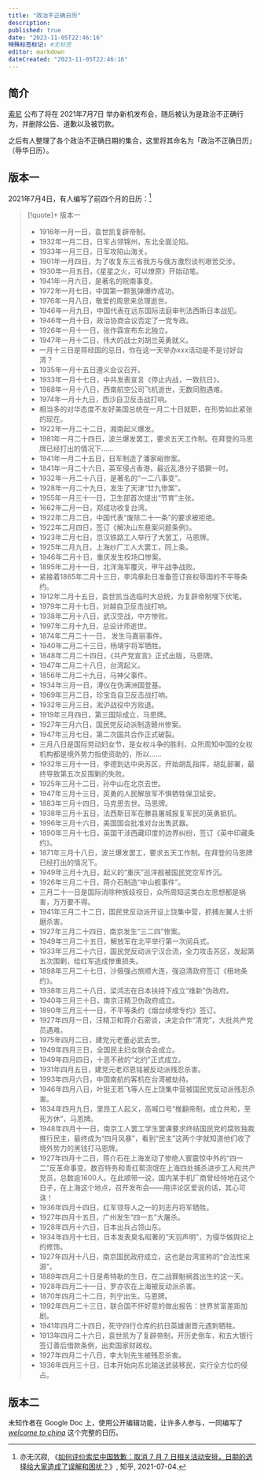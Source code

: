```yaml
---
title: "政治不正确日历"
description:
published: true
date: "2023-11-05T22:46:16"
特殊标签标记: #无标签
editor: markdown
dateCreated: "2023-11-05T22:46:16"
---
```


## 简介

[索尼](/company/Sony/index.md#2021年7月新品发布会) 公布了将在 2021年7月7日 举办新机发布会，随后被认为是政治不正确行为，并删除公告、道歉以及被罚款。

之后有人整理了各个政治不正确日期的集合，这里将其命名为「政治不正确日历」（<span class="heimu">辱华日历</span>）。

## 版本一

2021年7月4日，有人编写了前四个月的日历：[^vnb65]

[^vnb65]: 亦无沉寂, 《[如何评价索尼中国致歉：取消 7 月 7 日相关活动安排，日期的选择给大家造成了误解和困扰？](http://archive.today/2021.07.04-141258/https://www.zhihu.com/question/469292670/answer/1974980630)》, 知乎, 2021-07-04.

> [!quote]+ 版本一
>
> +   1916年一月一日，袁世凯复辟帝制。
> +   1932年一月二日，日军占领锦州，东北全面沦陷。
> +   1933年一月三日，日军攻陷山海关。
> +   1901年一月四日，为了收复东三省我方与俄方激烈谈判艰苦交涉。
> +   1930年一月五日，《星星之火，可以燎原》开始动笔。
> +   1941年一月六日，是著名的皖南事变。
> +   1972年一月七日，中国第一颗氢弹爆炸成功。
> +   1976年一月八日，敬爱的周恩来总理逝世。
> +   1946年一月九日，中国代表在远东国际法庭审判法西斯日本战犯。
> +   1946年一月十日，政治协商会议否定了一党专政。
> +   1926年一月十一日，张作霖宣布东北独立。
> +   1947年一月十二日，伟大的战士刘胡兰英勇就义。
> +   一月十三日是蒋经国的忌日，你在这一天举办xxx活动是不是讨好台湾？
> +   1935年一月十五日遵义会议召开。
> +   1933年一月十七日，中共发表宣言《停止内战，一致抗日》。
> +   1988年一月十八日，西南航空公司飞机逝世，无数同胞遇难。
> +   1974年一月十九日，西沙自卫反击战打响。
> +   相当多的对华态度不友好美国总统在一月二十日就职，在形势如此紧张的现在。
> +   1922年一月二十二日，湘南起义爆发。
> +   1981年一月二十四日，波兰爆发罢工，要求五天工作制。在拜登的马恩牌已经打出的情况下……
> +   1941年一月二十五日，日军制造了潘家峪惨案。
> +   1841年一月二十六日，英军侵占香港，最近乱港分子猖獗一时。
> +   1932年一月二十八日，是著名的“一二八事变”。
> +   1928年一月二十九日，发生了天津“廿九惨案”。
> +   1955年一月三十一日，卫生部首次提出“节育”主张。
> +   1662年二月一日，郑成功收复台湾。
> +   1922年二月二日，中国代表“废除二十一条”的要求被拒绝。
> +   1922年二月四日，签订《解决山东悬案问题条例》。
> +   1923年二月七日，京汉铁路工人举行了大罢工，马恩牌。
> +   1925年二月九日，上海纱厂工人大罢工，同上条。
> +   1946年二月十日，重庆发生校场口惨案。
> +   1895年二月十一日，北洋海军覆灭，甲午战争战败。
> +   紧接着1865年二月十三日，李鸿章赴日准备签订丧权辱国的不平等条约。
> +   1912年二月十五日，袁世凯当选临时大总统，为复辟帝制埋下伏笔。
> +   1979年二月十七日，对越自卫反击战打响。
> +   1938年二月十八日，武汉空战，中方惨败。
> +   1997年二月十九日，总设计师逝世。
> +   1874年二月二十一日， 发生马嘉丽事件。
> +   1940年二月二十三日，杨靖宇将军牺牲。
> +   1848年二月二十四日，《共产党宣言》正式出版，马恩牌。
> +   1947年二月二十八日，台湾起义。
> +   1856年二月二十九日，马神父事件。
> +   1934年三月一日，溥仪在伪满洲国登基。
> +   1969年三月二日，珍宝岛自卫反击战打响。
> +   1932年三月三日，淞沪战役中方败退。
> +   1919年三月四日，第三国际成立，马恩牌。
> +   1927年三月六日，国民党反动派制造赣州惨案。
> +   1947年三月七日，第二次国共合作正式破裂。
> +   三月八日是国际劳动妇女节，是女权斗争的胜利，众所周知中国的女权机构都是境外势力指使资助的，所以……
> +   1932年三月十一日，李德到达中央苏区，开始胡乱指挥，胡乱部署，最终导致第五次反围剿的失败。
> +   1925年三月十二日，孙中山在北京去世。
> +   1947年三月十三日，英勇的人民解放军不惧牺牲保卫延安。
> +   1883年三月十四日，马克思去世。马恩牌。
> +   1938年三月十五日，法西斯日军在滕县屠城报复军民的英勇抵抗。
> +   1996年三月十六日，美国国会批准对台出售武器。
> +   1890年三月十七日，英国干涉西藏印度的边界纠纷，签订《英中印藏条约》。
> +   1871年三月十八日，波兰爆发罢工，要求五天工作制。在拜登的马恩牌已经打出的情况下。
> +   1949年三月十九日，起义的“重庆”巡洋舰被国民党空军炸沉。
> +   1926年三月二十日，蒋介石制造“中山舰事件”。
> +   三月二十一日是国际消除种族歧视日，众所周知这类白左思想都是祸害，万万要不得。
> +   1941年三月二十二日，国民党反动派开设上饶集中营，抓捕左翼人士折磨杀害。
> +   1927年三月二十四日，南京发生“三二四”惨案。
> +   1949年三月二十五日，解放军在北平举行第一次阅兵式。
> +   1933年三月二十六日，国民党反动派宁汉合流，全力攻击苏区，发起第五次围剿，给红军造成惨重损失。
> +   1898年三月二十七日，沙俄强占旅顺大连，强迫清政府签订《租地条约》。
> +   1938年三月二十八日，梁鸿志在日本扶持下成立“维新”伪政府。
> +   1940年三月三十日，南京汪精卫伪政府成立。
> +   1890年三月三十一日，不平等条约《烟台续增专约》签订。
> +   1927年四月一日，汪精卫和蒋介石密谈，决定合作“清党”，大批共产党员遇难。
> +   1975年四月二日，建党元老董必武去世。
> +   1949年四月三日，全国民主妇女联合会成立。
> +   1949年四月四日，十恶不赦的“北约”正式成立。
> +   1931年四月五日，建党元老邓恩铭被反动派残忍杀害。
> +   1993年四月六日，中国南航的客机在台湾被劫持。
> +   1946年四月八日，叶挺王若飞等人在上饶集中营被国民党反动派残忍杀害。
> +   1834年四月九日，里昂工人起义，高喊口号“推翻帝制，成立共和，至死方休”，马恩牌。
> +   1948年四月十一日，南京工人罢工学生罢课要求终结国民党的腐败独裁推行民主，最终成为“四月风暴”，看到“民主”这两个字就知道他们收了境外势力的黑钱打马恩牌。
> +   1927年四月十二日，蒋介石在上海发动了惨绝人寰震惊中外的“四一二”反革命事变。数百特务和青红帮流氓在上海四处捕杀进步工人和共产党员，总数逾1600人。在此顺带一说，国内某手机厂商曾经特地在这个日子，在上海这个地点，召开发布会——用评论区爱说的话，其心可诛！
> +   1936年四月十四日，红军领导人之一的刘志丹将军牺牲。
> +   1927年四月十五日，广州发生“四一五”大屠杀。
> +   1928年四月十六日，日本出兵占领山东。
> +   1934年四月十七日，日本发表臭名昭著的“天羽声明”，为侵华做舆论上的修饰。
> +   1927年四月十八日，南京国民政府成立，这也是台湾宣称的“合法性来源”。
> +   1889年四月二十日是希特勒的生日，在二战罪魁祸首出生的这一天。
> +   1928年四月二十一日，罗亦农在上海被反动派杀害。
> +   1870年四月二十二日，列宁出生。马恩牌。
> +   1992年四月二十三日，联合国不怀好意的做出报告：世界贫富差距加剧。
> +   1941年四月二十四日，死守四行仓库的抗日英雄谢晋元遇刺牺牲。
> +   1913年四月二十六日，袁世凯为了复辟帝制，开历史倒车，和五大银行签订善后借款条例，出卖国家财政权。
> +   1927年四月二十八日，李大钊先生被残忍杀害。
> +   1936年四月三十日，日本开始向东北输送武装移民，实行全方位的侵占。

## 版本二

未知作者在 Google Doc 上，使用公开编辑功能，让许多人参与，一同编写了 _[welcome to china][]_ 这个完整的日历。

[welcome to china]: https://docs.google.com/spreadsheets/d/17sLc3ZNhdlFY4S0DUBdLlizgfy9WrHOrX79YLWMNtDk/
